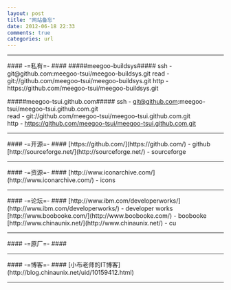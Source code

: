 ```yaml
---
layout: post
title: "网站备忘"
date: 2012-06-18 22:33
comments: true
categories: url
---
```


<!---
################################################################################
-->
<hr />
#### -=私有=- ####
#####meegoo-buildsys#####
ssh  - git@github.com:meegoo-tsui/meegoo-buildsys.git    
read - git://github.com/meegoo-tsui/meegoo-buildsys.git    
http - https://github.com/meegoo-tsui/meegoo-buildsys.git    

#####meegoo-tsui.github.com#####
ssh  - git@github.com:meegoo-tsui/meegoo-tsui.github.com.git    
read - git://github.com/meegoo-tsui/meegoo-tsui.github.com.git    
http - https://github.com/meegoo-tsui/meegoo-tsui.github.com.git    

<!---
################################################################################
-->
<hr />
#### -=开源=- ####
[https://github.com/](https://github.com/) - github    
[http://sourceforge.net/](http://sourceforge.net/) - sourceforge    

<!---
################################################################################
-->
<hr />
#### -=资源=- ####
[http://www.iconarchive.com/](http://www.iconarchive.com/) - icons    

<!---
################################################################################
-->
<hr />
#### -=论坛=- ####
[http://www.ibm.com/developerworks/](http://www.ibm.com/developerworks/) - developer works    
[http://www.boobooke.com/](http://www.boobooke.com/) - boobooke    
[http://www.chinaunix.net/](http://www.chinaunix.net/) - cu    

<!---
################################################################################
-->
<hr />
#### -=原厂=- ####

<!---
################################################################################
-->
<hr />
#### -=博客=- ####
[小布老师的IT博客](http://blog.chinaunix.net/uid/10159412.html)    

<!---
################################################################################
-->
<hr />

